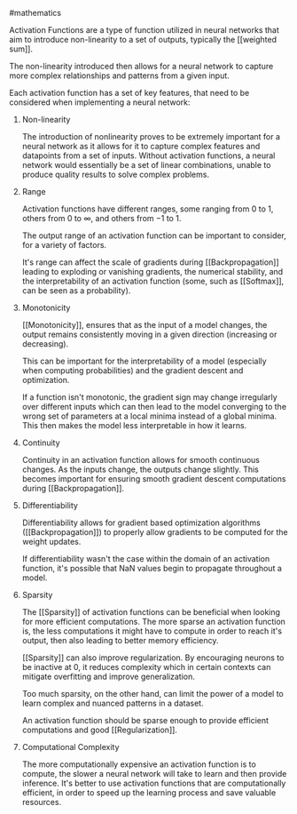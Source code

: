 #mathematics 

Activation Functions are a type of function utilized in neural networks that aim to introduce non-linearity to a set of outputs, typically the [[weighted sum]]. 

The non-linearity introduced then allows for a neural network to capture more complex relationships and patterns from a given input.

Each activation function has a set of key features, that need to be considered when implementing a neural network:

1. Non-linearity

	The introduction of nonlinearity proves to be extremely important for a neural network as it allows for it to capture complex features and datapoints from a set of inputs. Without activation functions, a neural network would essentially be a set of linear combinations, unable to produce quality results to solve complex problems.

2. Range

	Activation functions have different ranges, some ranging from $0$ to $1$, others from $0$ to $\infty$, and others from $-1$ to $1$. 
	
	The output range of an activation function can be important to consider, for a variety of factors. 
	
	It's range can affect the scale of gradients during [[Backpropagation]] leading to exploding or vanishing gradients, the numerical stability, and the interpretability of an activation function (some, such as [[Softmax]], can be seen as a probability).

3. Monotonicity

	[[Monotonicity]], ensures that as the input of a model changes, the output remains consistently moving in a given direction (increasing or decreasing). 
	
	This can be important for the interpretability of a model (especially when computing probabilities) and the gradient descent and optimization.

	If a function isn't monotonic, the gradient sign may change irregularly over different inputs which can then lead to the model converging to the wrong set of parameters at a local minima instead of a global minima. This then makes the model less interpretable in how it learns.

4. Continuity

	Continuity in an activation function allows for smooth continuous changes. As the inputs change, the outputs change slightly. This becomes important for ensuring smooth gradient descent computations during [[Backpropagation]].

5. Differentiability

	Differentiability allows for gradient based optimization algorithms ([[Backpropagation]]) to properly allow gradients to be computed for the weight updates. 

	If differentiability wasn't the case within the domain of an activation function, it's possible that NaN values begin to propagate throughout a model.

6. Sparsity

	The [[Sparsity]] of activation functions can be beneficial when looking for more efficient computations. The more sparse an activation function is, the less computations it might have to compute in order to reach it's output, then also leading to better memory efficiency.

	[[Sparsity]] can also improve regularization. By encouraging neurons to be inactive at $0$, it reduces complexity which in certain contexts can mitigate overfitting and improve generalization.

	Too much sparsity, on the other hand, can limit the power of a model to learn complex and nuanced patterns in a dataset. 

	An activation function should be sparse enough to provide efficient computations and good [[Regularization]].


7. Computational Complexity

	The more computationally expensive an activation function is to compute, the slower a neural network will take to learn and then provide inference. It's better to use activation functions that are computationally efficient, in order to speed up the learning process and save valuable resources.